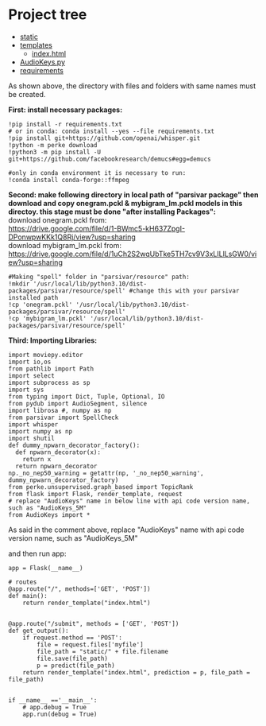 
# Project tree

 * [static](./static)
 * [templates](./templates)
   * [index.html](./templates/index.html)
 * [AudioKeys.py](./AudioKeys.py)
 * [requirements](./requirements)

As shown above, the directory with files and folders with same names must be created.

**First: install necessary packages:**
```
!pip install -r requirements.txt
# or in conda: conda install --yes --file requirements.txt
!pip install git+https://github.com/openai/whisper.git
!python -m perke download
!python3 -m pip install -U git+https://github.com/facebookresearch/demucs#egg=demucs

#only in conda environment it is necessary to run:
!conda install conda-forge::ffmpeg
```

**Second: make following directory in local path of "parsivar package" then download and copy onegram.pckl & mybigram_lm.pckl models in this directoy. this stage must be done "after installing Packages":** <br>
download onegram.pckl from:<br>
https://drive.google.com/file/d/1-BWmc5-kH637ZpgI-DPonwpwKKk1Q8Rj/view?usp=sharing<br>
download mybigram_lm.pckl from:<br>
https://drive.google.com/file/d/1uCh2S2wqUbTke5TH7cv9V3xLILlLsGW0/view?usp=sharing<br>

```
#Making "spell" folder in "parsivar/resource" path:
!mkdir '/usr/local/lib/python3.10/dist-packages/parsivar/resource/spell' #change this with your parsivar installed path
!cp 'onegram.pckl' '/usr/local/lib/python3.10/dist-packages/parsivar/resource/spell'
!cp 'mybigram_lm.pckl' '/usr/local/lib/python3.10/dist-packages/parsivar/resource/spell'
```
**Third: Importing Libraries:**
```
import moviepy.editor
import io,os
from pathlib import Path
import select
import subprocess as sp
import sys
from typing import Dict, Tuple, Optional, IO
from pydub import AudioSegment, silence
import librosa #, numpy as np
from parsivar import SpellCheck
import whisper
import numpy as np
import shutil
def dummy_npwarn_decorator_factory():
  def npwarn_decorator(x):
    return x
  return npwarn_decorator
np._no_nep50_warning = getattr(np, '_no_nep50_warning', dummy_npwarn_decorator_factory)
from perke.unsupervised.graph_based import TopicRank
from flask import Flask, render_template, request
# replace "AudioKeys" name in below line with api code version name, such as "AudioKeys_5M"
from AudioKeys import *
```
As said in the comment above, replace "AudioKeys" name with api code version name, such as "AudioKeys_5M"

and then run app:
```
app = Flask(__name__)

# routes
@app.route("/", methods=['GET', 'POST'])
def main():
	return render_template("index.html")


@app.route("/submit", methods = ['GET', 'POST'])
def get_output():
	if request.method == 'POST':
		file = request.files['myfile']
		file_path = "static/" + file.filename	
		file.save(file_path)
		p = predict(file_path)
	return render_template("index.html", prediction = p, file_path = file_path)


if __name__ =='__main__':
	# app.debug = True
	app.run(debug = True)
```
